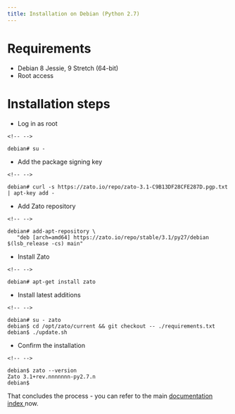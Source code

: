 ```yaml
---
title: Installation on Debian (Python 2.7)
---
```


Requirements
============

-   Debian 8 Jessie, 9 Stretch (64-bit)
-   Root access

Installation steps
==================

-   Log in as root

```{=html}
<!-- -->
```
    debian# su -

-   Add the package signing key

```{=html}
<!-- -->
```
    debian# curl -s https://zato.io/repo/zato-3.1-C9B13DF28CFE287D.pgp.txt | apt-key add -

-   Add Zato repository

```{=html}
<!-- -->
```
    debian# add-apt-repository \
       "deb [arch=amd64] https://zato.io/repo/stable/3.1/py27/debian $(lsb_release -cs) main"

-   Install Zato

```{=html}
<!-- -->
```
    debian# apt-get install zato

-   Install latest additions

```{=html}
<!-- -->
```
    debian# su - zato
    debian$ cd /opt/zato/current && git checkout -- ./requirements.txt
    debian$ ./update.sh

-   Confirm the installation

```{=html}
<!-- -->
```
    debian$ zato --version
    Zato 3.1+rev.nnnnnnn-py2.7.n
    debian$

That concludes the process - you can refer to the main
[documentation index ](../../../../index)
now.
